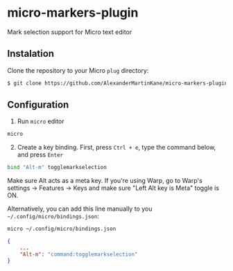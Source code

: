 # micro-markers-plugin

Mark selection support for Micro text editor

## Instalation

Clone the repository to your Micro `plug` directory:

```bash
$ git clone https://github.com/AlexanderMartinKane/micro-markers-plugin.git ~/.config/micro/plug/markers
```

## Configuration

1. Run `micro` editor

```bash
micro
```

2. Create a key binding. First, press `Ctrl + e`, type the command below, and press `Enter`

```bash
bind "Alt-m" togglemarkselection
```

Make sure Alt acts as a meta key. If you're using Warp, go to Warp's settings -> Features -> Keys and make sure "Left Alt key is Meta" toggle is ON.

Alternatively, you can add this line manually to you `~/.config/micro/bindings.json`:

```bash
micro ~/.config/micro/bindings.json
```

```json
{
	...
	"Alt-m": "command:togglemarkselection"
}
```
